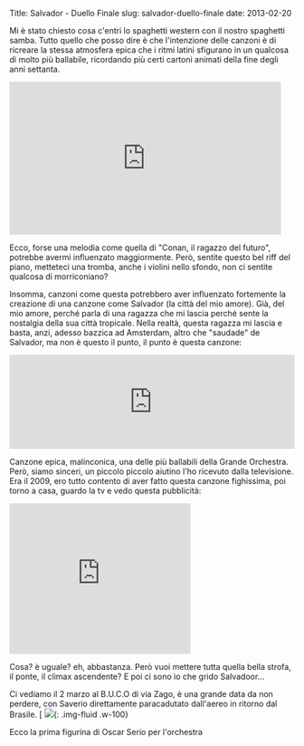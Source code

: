Title: Salvador - Duello Finale
slug: salvador-duello-finale
date: 2013-02-20

Mi è stato chiesto cosa c'entri lo spaghetti western con il nostro
spaghetti samba. Tutto quello che posso dire è che l'intenzione delle
canzoni è di ricreare la stessa atmosfera epica che i ritmi latini
sfigurano in un qualcosa di molto più ballabile, ricordando più certi
cartoni animati della fine degli anni settanta.

<div class="container-fluid iframe-container"> <iframe allowfullscreen=""
frameborder="0" height="270"
src="http://www.youtube.com/embed/_xwyUwBQkJ4" width="480"></iframe>
</div>

Ecco, forse una melodia come quella di "Conan, il ragazzo del futuro",
potrebbe avermi influenzato maggiormente. Però, sentite questo bel
riff del piano, metteteci una tromba, anche i violini nello sfondo,
non ci sentite qualcosa di morriconiano?

Insomma, canzoni come questa potrebbero aver influenzato fortemente la
creazione di una canzone come Salvador \(la città del mio
amore\). Già, del mio amore, perché parla di una ragazza che mi lascia
perché sente la nostalgia della sua città tropicale. Nella realtà,
questa ragazza mi lascia e basta, anzi, adesso bazzica ad Amsterdam,
altro che "saudade" de Salvador, ma non è questo il punto, il punto è
questa canzone:


<iframe frameborder="no" height="166" scrolling="no" src="https://w.soundcloud.com/player/?url=http%3A%2F%2Fapi.soundcloud.com%2Ftracks%2F21733781" width="100%"></iframe>

Canzone epica, malinconica, una delle più ballabili della Grande
Orchestra. Però, siamo sinceri, un piccolo piccolo aiutino l'ho
ricevuto dalla televisione. Era il 2009, ero tutto contento di aver
fatto questa canzone fighissima, poi torno a casa, guardo la tv e vedo
questa pubblicità:

<div class="container-fluid iframe-container">
<iframe allowfullscreen="allowfullscreen" frameborder="0" height="266" mozallowfullscreen="mozallowfullscreen" src="https://www.youtube.com/embed/cAysAN0NlSM?feature=player_embedded" webkitallowfullscreen="webkitallowfullscreen" width="320"></iframe>
</div>

Cosa? è uguale? eh, abbastanza. Però vuoi mettere tutta quella bella strofa, il ponte, il climax ascendente? E poi ci sono io che grido Salvadoor...

Ci vediamo il 2 marzo al B.U.C.O di via Zago, è una grande data da non perdere, con Saverio direttamente paracadutato dall'aereo in ritorno dal Brasile.
[
![](/images/fetched_images/Rosico.jpg){: .img-fluid .w-100}

Ecco la prima figurina di Oscar Serio per l'orchestra
